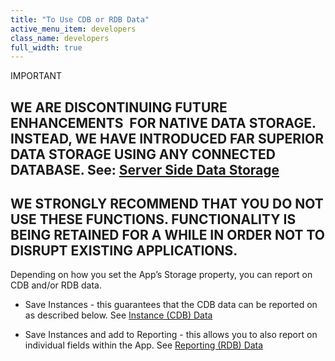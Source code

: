 ```yaml
---
title: "To Use CDB or RDB Data"
active_menu_item: developers
class_name: developers
full_width: true
---
```



IMPORTANT

## WE ARE DISCONTINUING FUTURE ENHANCEMENTS  FOR NATIVE DATA STORAGE. INSTEAD, WE HAVE INTRODUCED FAR SUPERIOR DATA STORAGE USING ANY CONNECTED DATABASE. See: [Server Side Data Storage](../../../../../data-storage/server-side-data-storage/index)

## WE STRONGLY RECOMMEND THAT YOU DO NOT USE THESE FUNCTIONS. FUNCTIONALITY IS BEING RETAINED FOR A WHILE IN ORDER NOT TO DISRUPT EXISTING APPLICATIONS.

Depending on how you set the App’s Storage property, you can report on CDB and/or RDB data.

 - Save Instances - this guarantees that the CDB data can be reported on as described below. See [Instance (CDB) Data](instance-cdb-data)

 - Save Instances and add to Reporting - this allows you to also report on individual fields within the App. See [Reporting (RDB) Data](reporting-rdb-data)

